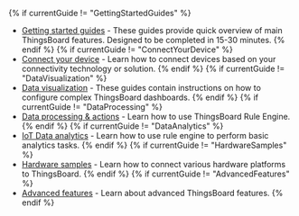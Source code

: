 {% if currentGuide != "GettingStartedGuides" %}
- [Getting started guides](/docs/{{docsPrefix}}guides/#AnchorIDGettingStartedGuides) - These guides provide quick overview of main ThingsBoard features. Designed to be completed in 15-30 minutes.
{% endif %}
{% if currentGuide != "ConnectYourDevice" %}
- [Connect your device](/docs/{{docsPrefix}}guides/#AnchorIDConnectYourDevice) - Learn how to connect devices based on your connectivity technology or solution.
{% endif %}
{% if currentGuide != "DataVisualization" %}
- [Data visualization](/docs/{{docsPrefix}}guides/#AnchorIDDataVisualization) - These guides contain instructions on how to configure complex ThingsBoard dashboards.
{% endif %}
{% if currentGuide != "DataProcessing" %}
- [Data processing & actions](/docs/{{docsPrefix}}guides/#AnchorIDDataProcessing) - Learn how to use ThingsBoard Rule Engine.
{% endif %}
{% if currentGuide != "DataAnalytics" %}
- [IoT Data analytics](/docs/{{docsPrefix}}guides/#AnchorIDDataAnalytics) - Learn how to use rule engine to perform basic analytics tasks.
{% endif %}
{% if currentGuide != "HardwareSamples" %}
- [Hardware samples](/docs/{{docsPrefix}}guides/#AnchorIDHardwareSamples) - Learn how to connect various hardware platforms to ThingsBoard.
{% endif %}
{% if currentGuide != "AdvancedFeatures" %}
- [Advanced features](/docs/{{docsPrefix}}guides/#AnchorIDAdvancedFeatures) - Learn about advanced ThingsBoard features.
{% endif %}
